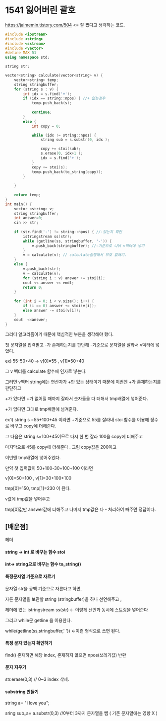 # 1541 잃어버린 괄호
https://jaimemin.tistory.com/504  <= 잘 짰다고 생각하는 코드. 
```c++
#include <iostream>
#include <string>
#include <sstream>
#include <vector>
#define MAX 51
using namespace std;

string str;

vector<string> calculate(vector<string> v) {
	vector<string> temp;
	string stringbuffer;
	for (string s : v) {
		int idx = s.find('+');
		if (idx == string::npos) { //+ 없는경우
			temp.push_back(s);
			
			continue;
		}
		else {
			int copy = 0;

			while (idx != string::npos) {
				string sub = s.substr(0, idx );

				copy += stoi(sub);
				s.erase(0, idx+1 );
				idx = s.find('+');
			}
			copy += stoi(s);
			temp.push_back(to_string(copy));
		}
		
	}
	
	return temp;
}
int main() {
	vector <string> v;
	string stringbuffer;
	int answer=0;
	cin >> str;
	
	if (str.find('-') != string::npos) { //-있는지 확인
		istringstream ss(str);
		while (getline(ss, stringbuffer, '-')) {
			v.push_back(stringbuffer); //-기준으로 나눠 v벡터에 넣기
		}
		v = calculate(v); // calculate실행해서 부호 없애기.
	}
	else {
		v.push_back(str);
		v = calculate(v);
		for (string i : v) answer += stoi(i);
		cout << answer << endl;
		return 0;
	}
	
	for (int i = 0; i < v.size(); i++) {
		if (i == 0) answer += stoi(v[i]);
		else answer -= stoi(v[i]);
	}
	cout  <<answer;
}
```



그리디 알고리즘이기 때문에 핵심적인 부분을 생각해야 했다.

첫 문자열을 입력받고 -가 존재하는지를 판단해 -기준으로 문자열을 잘라서 v벡터에 넣었다.

ex) 55-50+40 -> v[0]=55 , v[1]=50+40

그 v 벡터를 calculate 함수에 인자로 넣는다.

그러면 v벡터 string에는 연산자가 +만 있는 상태이기 때문에 이번엔 +가 존재하는지를 판단하고 

+가 있다면 +가 없어질 때까지 잘라서 숫자들을 다 더해서 tmp배열에 넣어준다.

+가 없다면 그대로 tmp배열에 넘겨준다.

ex1) string s =55+100+45 이라면  +기준으로 55를 잘라내 stoi 함수를 이용해 정수로 바꾸고 copy에 더해준다.

그 다음은 string s=100+45이므로 다시 한 번 잘라 100을 copy에 더해주고 

마지막으로 45를 copy에 더해준다 . 그럼 copy값은 200이고 

이번엔 tmp배열에 넣어주었다. 



만약 첫 입력값이 50+100-30+100+100 이라면

v[0]=50+100 , v[1]=30+100+100

tmp[0]=150, tmp[1]=230 이 된다.

v값에 tmp값을 넣어주고

tmp[0]값만 answer값에 더해주고 나머지 tmp값은 다 - 처리하여 빼주면 정답이다. 







## [배운점]

<string> 헤더

#### string -> int 로 바꾸는 함수  stoi 

#### int-> string으로 바꾸는 함수 to_string()





#### 특정문자열 기준으로 자르기

문자열 str을 공백 기준으로 자른다고 하면,

자른 문자열을 보관할 string (stringbuffer)을 하나 선언해주고 , 

<sstream>헤더에 있는 istringstream ss(str) <- 이렇게 선언과 동시에 스트링을 넣어준다

그리고 while문 getline 을 이용한다.

while(getline(ss,stringbuffer,' ')) <-이런 형식으로 쓰면 된다.






#### 특정 문자 있는지 확인하기

find() 존재하면 해당 index, 존재하지 않으면 npos(쓰레기값) 반환






#### 문자 지우기

str.erase(0,3) // 0~3 index 삭제.






#### substring 만들기

string a= "i love you";

sring sub_a= a.substr(0,3) //0부터 3까지 문자열을 뻄 ( 기존 문자열에는 영향 X )










